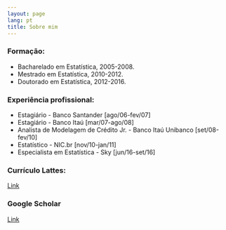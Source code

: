 ```yaml
---
layout: page
lang: pt
title: Sobre mim
---
```


### Formação:

* Bacharelado em Estatística, 2005-2008.
* Mestrado em Estatística, 2010-2012.
* Doutorado em Estatística, 2012-2016.

### Experiência profissional:
* Estagiário - Banco Santander [ago/06-fev/07]
* Estagiário - Banco Itaú [mar/07-ago/08]
* Analista de Modelagem de Crédito Jr. - Banco Itaú Unibanco [set/08-fev/10]
* Estatístico - NIC.br [nov/10-jan/11]
* Especialista em Estatística - Sky [jun/16-set/16]

### Currículo Lattes:

[Link](http://lattes.cnpq.br/1816139493443640)

### Google Scholar

[Link](https://scholar.google.com.br/citations?user=w-tFs3sAAAAJ&hl=en)